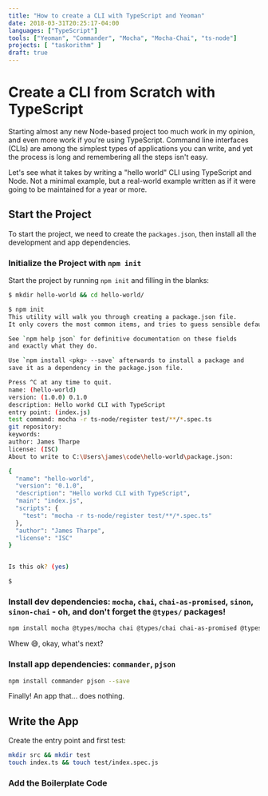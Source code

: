 ```yaml
---
title: "How to create a CLI with TypeScript and Yeoman"
date: 2018-03-31T20:25:17-04:00
languages: ["TypeScript"]
tools: ["Yeoman", "Commander", "Mocha", "Mocha-Chai", "ts-node"]
projects: [ "taskorithm" ]
draft: true
---
```

# Create a CLI from Scratch with TypeScript

Starting almost any new Node-based project too much work in my opinion, and even more work if you're using TypeScript. Command line interfaces (CLIs) are among the simplest types of applications you can write, and yet the process is long and remembering all the steps isn't easy.

Let's see what it takes by writing a "hello world" CLI using TypeScript and Node. Not a minimal example, but a real-world example written as if it were going to be maintained for a year or more.

## Start the Project

To start the project, we need to create the `packages.json`, then install all the development and app dependencies.

### Initialize the Project with `npm init`

Start the project by running `npm init` and filling in the blanks:

```bash
$ mkdir hello-world && cd hello-world/

$ npm init
This utility will walk you through creating a package.json file.
It only covers the most common items, and tries to guess sensible defaults.

See `npm help json` for definitive documentation on these fields
and exactly what they do.

Use `npm install <pkg> --save` afterwards to install a package and
save it as a dependency in the package.json file.

Press ^C at any time to quit.
name: (hello-world)
version: (1.0.0) 0.1.0
description: Hello workd CLI with TypeScript
entry point: (index.js)
test command: mocha -r ts-node/register test/**/*.spec.ts
git repository:
keywords:
author: James Tharpe
license: (ISC)
About to write to C:\Users\james\code\hello-world\package.json:

{
  "name": "hello-world",
  "version": "0.1.0",
  "description": "Hello workd CLI with TypeScript",
  "main": "index.js",
  "scripts": {
    "test": "mocha -r ts-node/register test/**/*.spec.ts"
  },
  "author": "James Tharpe",
  "license": "ISC"
}


Is this ok? (yes)

$
```

### Install dev dependencies: `mocha`, `chai`, `chai-as-promised`, `sinon`, `sinon-chai` - oh, and don't forget the `@types/` packages!

```bash
npm install mocha @types/mocha chai @types/chai chai-as-promised @types/chai-as-promised sinon @types/sinon sinon-chai @types/sinon-chai @types/node --save-dev
```

Whew 😅, okay, what's next?

### Install app dependencies: `commander`, `pjson`

```bash
npm install commander pjson --save
```

Finally! An app that... does nothing.

## Write the App

Create the entry point and first test:

```bash
mkdir src && mkdir test
touch index.ts && touch test/index.spec.js
```

### Add the Boilerplate Code

